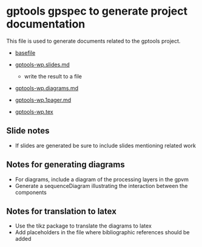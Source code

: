 # gptools gpspec to generate project documentation

This file is used to generate documents related to the gptools project.  

-   [basefile](./gptools-overview.md)

-   [gptools-wp.slides.md](gptools-wp.slides.md)
    -   write the result to a file
-   [gptools-wp.diagrams.md](gptools-wp.diagrams.md)
-   [gptools-wp.1pager.md](gptools-wp.1pager.md)
-   [gptools-wp.tex](gptools-wp.tex)

## Slide notes
 - If slides are generated be sure to include slides mentioning related work

 ## Notes for generating diagrams
 - For diagrams, include a diagram of the processing layers in the gpvm
 - Generate a sequenceDiagram illustrating the interaction between the components

 ## Notes for translation to latex

 - Use the tikz package to translate the diagrams to latex
 - Add placeholders in the file where bibliographic references should be added
 

